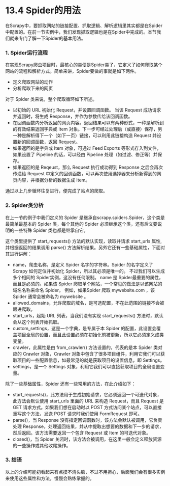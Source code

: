 # 13.4 Spider的用法

在Scrapy中，要抓取网站的链接配置、抓取逻辑、解析逻辑里其实都是在Spider中配置的。在前一节实例中，我们发现抓取逻辑也是在Spider中完成的。本节我们就来专门了解一下Spider的基本用法。

### 1. Spider运行流程

在实现Scrapy爬虫项目时，最核心的类便是Spider类了，它定义了如何爬取某个网站的流程和解析方式。简单来讲，Spider要做的事就是如下两件。

* 定义爬取网站的动作
* 分析爬取下来的网页

对于 Spider 类来说，整个爬取循环如下所述。
* 以初始的 URL 初始化 Request，并设置回调函数。 当该 Request 成功请求并返回时，将生成 Response，并作为参数传给该回调函数。
* 在回调函数内分析返回的网页内容。返回结果可以有两种形式，一种是解析到的有效结果返回字典或 Item 对象。下一步可经过处理后（或直接）保存，另一种是解析得下一个（如下一页）链接，可以利用此链接构造 Request 并设置新的回调函数，返回 Request。
* 如果返回的是字典或 Item 对象，可通过 Feed Exports 等形式存入到文件，如果设置了 Pipeline 的话，可以经由 Pipeline 处理（如过滤、修正等）并保存。
* 如果返回的是 Reqeust，那么 Request 执行成功得到 Response 之后会再次传递给 Request 中定义的回调函数，可以再次使用选择器来分析新得到的网页内容，并根据分析的数据生成 Item。

通过以上几步循环往复进行，便完成了站点的爬取。

### 2. Spider类分析

在上一节的例子中我们定义的 Spider 是继承自scrapy.spiders.Spider，这个类是最简单最基本的 Spider 类，每个其他的 Spider 必须继承这个类，还有后文要说明的一些特殊 Spider 类也都是继承自它。

这个类里提供了 start_requests() 方法的默认实现，读取并请求 start_urls 属性, 并根据返回的结果调用 parse() 方法解析结果。另外它还有一些基础属性，下面对其进行讲解：

* name，爬虫名称，是定义 Spider 名字的字符串。Spider 的名字定义了 Scrapy 如何定位并初始化 Spider，所以其必须是唯一的。 不过我们可以生成多个相同的 Spider实例，这没有任何限制。 name 是 Spider最重要的属性，而且是必须的。如果该 Spider 爬取单个网站，一个常见的做法是以该网站的域名名称来命名 Spider。 例如，如果Spider 爬取 mywebsite.com ，该 Spider 通常会被命名为 mywebsite 。
* allowed_domains，允许爬取的域名，是可选配置，不在此范围的链接不会被跟进爬取。
* start_urls，起始 URL 列表，当我们没有实现 start_requests() 方法时，默认会从这个列表开始抓取。
* custom_settings，这是一个字典，是专属于本 Spider 的配置，此设置会覆盖项目全局的设置，而且此设置必须在初始化前被更新，所以它必须定义成类变量。
* crawler，此属性是由 from_crawler() 方法设置的，代表的是本 Spider 类对应的 Crawler 对象，Crawler 对象中包含了很多项目组件，利用它我们可以获取项目的一些配置信息，如最常见的就是获取项目的设置信息，即 Settings。
* settings，是一个 Settings 对象，利用它我们可以直接获取项目的全局设置变量。

除了一些基础属性，Spider 还有一些常用的方法，在此介绍如下：

* start_requests()，此方法用于生成初始请求，它必须返回一个可迭代对象，此方法会默认使用 start_urls 里面的 URL 来构造 Request，而且 Request 是 GET 请求方式。如果我们想在启动时以 POST 方式访问某个站点，可以直接重写这个方法，发送 POST 请求时我们使用 FormRequest 即可。
* parse()，当 Response 没有指定回调函数时，该方法会默认被调用，它负责处理 Response，处理返回结果，并从中提取出想要的数据和下一步的请求，然后返回。该方法需要返回一个包含 Request 或 Item 的可迭代对象。
* closed()，当 Spider 关闭时，该方法会被调用，在这里一般会定义释放资源的一些操作或其他收尾操作。

### 3. 结语

以上的介绍可能初看起来有点摸不清头脑，不过不用担心，后面我们会有很多实例来使用这些属性和方法，慢慢会熟练掌握的。

